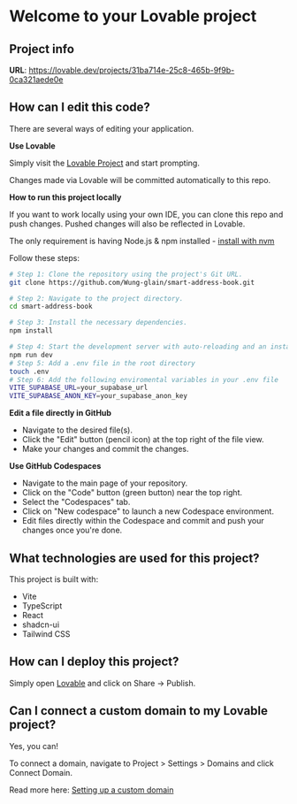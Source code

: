 # Welcome to your Lovable project

## Project info

**URL**: https://lovable.dev/projects/31ba714e-25c8-465b-9f9b-0ca321aede0e

## How can I edit this code?

There are several ways of editing your application.

**Use Lovable**

Simply visit the [Lovable Project](https://lovable.dev/projects/31ba714e-25c8-465b-9f9b-0ca321aede0e) and start prompting.

Changes made via Lovable will be committed automatically to this repo.

**How to run this project locally**

If you want to work locally using your own IDE, you can clone this repo and push changes. Pushed changes will also be reflected in Lovable.

The only requirement is having Node.js & npm installed - [install with nvm](https://github.com/nvm-sh/nvm#installing-and-updating)

Follow these steps:

```sh
# Step 1: Clone the repository using the project's Git URL.
git clone https://github.com/Wung-glain/smart-address-book.git

# Step 2: Navigate to the project directory.
cd smart-address-book

# Step 3: Install the necessary dependencies.
npm install

# Step 4: Start the development server with auto-reloading and an instant preview.
npm run dev
# Step 5: Add a .env file in the root directory
touch .env
# Step 6: Add the following enviromental variables in your .env file
VITE_SUPABASE_URL=your_supabase_url
VITE_SUPABASE_ANON_KEY=your_supabase_anon_key
```

**Edit a file directly in GitHub**

- Navigate to the desired file(s).
- Click the "Edit" button (pencil icon) at the top right of the file view.
- Make your changes and commit the changes.

**Use GitHub Codespaces**

- Navigate to the main page of your repository.
- Click on the "Code" button (green button) near the top right.
- Select the "Codespaces" tab.
- Click on "New codespace" to launch a new Codespace environment.
- Edit files directly within the Codespace and commit and push your changes once you're done.

## What technologies are used for this project?

This project is built with:

- Vite
- TypeScript
- React
- shadcn-ui
- Tailwind CSS

## How can I deploy this project?

Simply open [Lovable](https://lovable.dev/projects/31ba714e-25c8-465b-9f9b-0ca321aede0e) and click on Share -> Publish.

## Can I connect a custom domain to my Lovable project?

Yes, you can!

To connect a domain, navigate to Project > Settings > Domains and click Connect Domain.

Read more here: [Setting up a custom domain](https://docs.lovable.dev/tips-tricks/custom-domain#step-by-step-guide)
